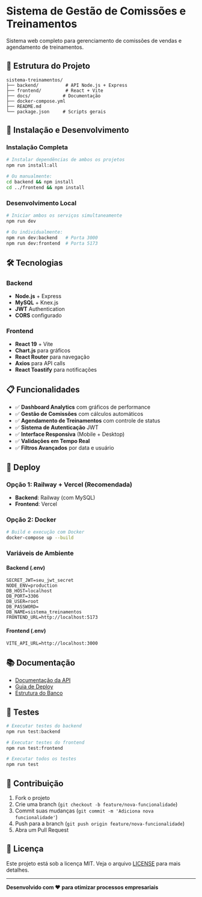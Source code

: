 # Sistema de Gestão de Comissões e Treinamentos

Sistema web completo para gerenciamento de comissões de vendas e agendamento de treinamentos.

## 📁 Estrutura do Projeto

```
sistema-treinamentos/
├── backend/          # API Node.js + Express
├── frontend/         # React + Vite
├── docs/            # Documentação
├── docker-compose.yml
├── README.md
└── package.json     # Scripts gerais
```

## 🚀 Instalação e Desenvolvimento

### Instalação Completa
```bash
# Instalar dependências de ambos os projetos
npm run install:all

# Ou manualmente:
cd backend && npm install
cd ../frontend && npm install
```

### Desenvolvimento Local
```bash
# Iniciar ambos os serviços simultaneamente
npm run dev

# Ou individualmente:
npm run dev:backend   # Porta 3000
npm run dev:frontend  # Porta 5173
```

## 🛠️ Tecnologias

### Backend
- **Node.js** + Express
- **MySQL** + Knex.js
- **JWT** Authentication
- **CORS** configurado

### Frontend
- **React 19** + Vite
- **Chart.js** para gráficos
- **React Router** para navegação
- **Axios** para API calls
- **React Toastify** para notificações

## 📋 Funcionalidades

- ✅ **Dashboard Analytics** com gráficos de performance
- ✅ **Gestão de Comissões** com cálculos automáticos
- ✅ **Agendamento de Treinamentos** com controle de status
- ✅ **Sistema de Autenticação** JWT
- ✅ **Interface Responsiva** (Mobile + Desktop)
- ✅ **Validações em Tempo Real**
- ✅ **Filtros Avançados** por data e usuário

## 🚀 Deploy

### Opção 1: Railway + Vercel (Recomendada)
- **Backend**: Railway (com MySQL)
- **Frontend**: Vercel

### Opção 2: Docker
```bash
# Build e execução com Docker
docker-compose up --build
```

### Variáveis de Ambiente

#### Backend (.env)
```env
SECRET_JWT=seu_jwt_secret
NODE_ENV=production
DB_HOST=localhost
DB_PORT=3306
DB_USER=root
DB_PASSWORD=
DB_NAME=sistema_treinamentos
FRONTEND_URL=http://localhost:5173
```

#### Frontend (.env)
```env
VITE_API_URL=http://localhost:3000
```

## 📚 Documentação

- [Documentação da API](./docs/api.md)
- [Guia de Deploy](./docs/deploy.md)
- [Estrutura do Banco](./docs/database.md)

## 🧪 Testes

```bash
# Executar testes do backend
npm run test:backend

# Executar testes do frontend
npm run test:frontend

# Executar todos os testes
npm run test
```

## 🤝 Contribuição

1. Fork o projeto
2. Crie uma branch (`git checkout -b feature/nova-funcionalidade`)
3. Commit suas mudanças (`git commit -m 'Adiciona nova funcionalidade'`)
4. Push para a branch (`git push origin feature/nova-funcionalidade`)
5. Abra um Pull Request

## 📄 Licença

Este projeto está sob a licença MIT. Veja o arquivo [LICENSE](LICENSE) para mais detalhes.

---

**Desenvolvido com ❤️ para otimizar processos empresariais**